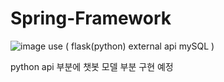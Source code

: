 # Spring-Framework
![image](https://user-images.githubusercontent.com/84854577/159875431-807e20ee-af54-4c98-8fef-6f196d38459a.png)
use ( 
  flask(python) external api
  mySQL
  )

python api 부분에 챗봇 모델 부분 구현 예정
